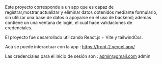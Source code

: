 Este proyecto corresponde a un app que es capaz de registrar,mostrar,actualizar y eliminar datos obtenidos mediante formulario, sin utilizar una base de datos o apoyarse en el uso de backend; ademas contiene un una ventana de login, el cual hace validaciones de credenciales.

El proyecto fue desarrollado utilizando React.js + Vite y tailwindCss.

Acá se puede interactuar con la app : https://front-2.vercel.app/

Las credenciales para el inicio de sesión son : admin@gmail.com
                                                admin
